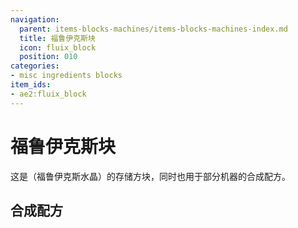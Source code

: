 ```yaml
---
navigation:
  parent: items-blocks-machines/items-blocks-machines-index.md
  title: 福鲁伊克斯块
  icon: fluix_block
  position: 010
categories:
- misc ingredients blocks
item_ids:
- ae2:fluix_block
---
```


# 福鲁伊克斯块

<BlockImage id="fluix_block" scale="8" />

这是<ItemLink id="fluix_crystal" />（福鲁伊克斯水晶）的存储方块，同时也用于部分机器的合成配方。

## 合成配方

<RecipeFor id="fluix_block" />